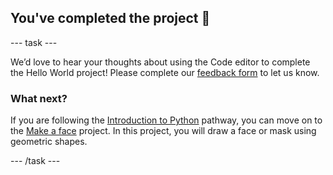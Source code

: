 <h2 class="c-project-heading--task">You've completed the project 🎉</h2>

--- task ---

We’d love to hear your thoughts about using the Code editor to complete the Hello World project! Please complete our [feedback form](https://form.raspberrypi.org/4873648) to let us know.

### What next?

If you are following the [Introduction to Python](https://projects.raspberrypi.org/en/raspberrypi/python-intro) pathway, you can move on to the [Make a face](https://projects.raspberrypi.org/en/projects/make-a-face) project. In this project, you will draw a face or mask using geometric shapes.

--- /task ---

